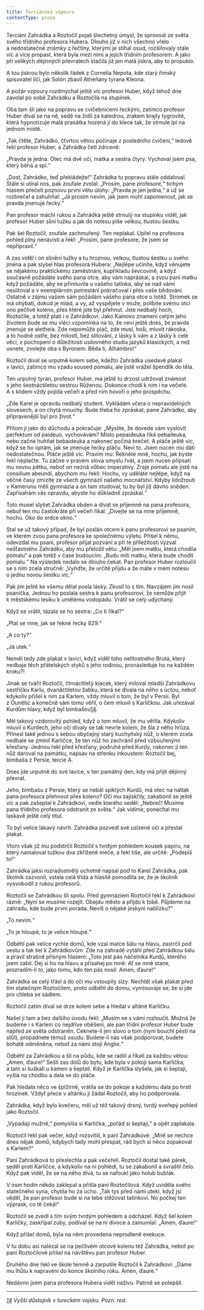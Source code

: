 ```yaml
---
title: Terciánská vzpoura
contentType: prose
---
```


Terciáni Zahrádka a Roztočil pojali šlechetný úmysl, že sprovodí ze světa svého třídního profesora Hubera. Dlouho již v nich všechno vřelo a nedostatečné známky z řečtiny, kterými je stíhal osud, rozšiřovaly stále víc a více propast, která byla mezi nimi a jejich třídním profesorem. A jako při velikých dějinných převratech stačila již jen malá jiskra, aby to propuklo.

A tou jiskrou bylo několik řádek z Cornelia Nepota, kde starý římský spisovatel líčí, jak Solón zbavil Athéňany tyrana Kleona.

A požár vzpoury rozdmýchal ještě víc profesor Huber, když téhož dne zavolal po sobě Zahrádku a Roztočila na stupínek.

Oba tam šli jako na popravu se cvičebnicemi řeckými, zatímco profesor Huber díval se na ně, sedě na židli za katedrou, zrakem krajty tygrovité, která hypnotizuje malá prasátka hozená jí do klece tak, že strnule lpí na jednom místě.

„Tak čtěte, Zahrádko, čtvrtou větou počínaje z posledního cvičení,“ ledově řekl profesor Huber, a Zahrádka četl zdrceně:

„Pravda je jedna. Otec má dvě oči, matka a sestra čtyry. Vychoval jsem psa, který běhá a spí.“

„Dost, Zahrádko, teď překládejte!“ Zahrádka tu popravu stále oddaloval. Stále si utíral nos, pak zoufale zvolal: „Prosím, pane profesore,“ tichým hlasem přečetl poznovu první větu úlohy: „Pravda je jen jedna,“ a už se rozbrečel a zahuhňal: „Já prosím nevím, jak jsem mohl zapomenout, jak se pravda jmenuje řecky.“

Pan profesor máchl rukou a Zahrádka ještě strnulý na stupínku viděl, jak profesor Huber sliní tužku a jak do notesu píše velkou, tlustou šestku.

Pak šel Roztočil, zoufale zachmuřený. Ten neplakal. Upřel na profesora pohled plný nenávisti a řekl: „Prosím, pane profesore, že jsem se nepřipravil.“

A zas viděl i on slinění tužky a tu hroznou, velkou, tlustou šestku u svého jména a pak slyšel hlas profesora Hubera: „Nejlépe učiníte, když věnujete se nějakému praktickému zaměstnání, kupříkladu ševcovině, a když současně požádáte svého pana otce, aby vám napráskal, a svou paní matku když požádáte, aby se přimluvila u vašeho tatínka, aby se nad vámi neslitoval a v exemplárním potrestání pokračoval i přes vaše bědování. Ostatně v zájmu vašem sám požádám vašeho pana otce o totéž. Stromek se má ohýbati, dokud je mlád, a vy, až vyspějete v muže, políbíte svému otci ono pečlivé koleno, přes které jste byl přehnut. Jste nedbalý hoch, Roztočile, a totéž platí i o Zahrádkovi. Jako Kainovo znamení celým jeho životem bude se mu vléci vzpomínka na to, že neví ještě dnes, že pravda jmenuje se aletheia. Zde nepomůže pláč, zde musí, hoši, mluvit rákoska, a to hodně ostře, bez milosti, bez slitování, z lásky k vám a z lásky k celé věci, z pochopení o důležitosti usilovného studia jazyků klasických, a než usnete, zvolejte oba s Byronem: Běda ti, Alhambro!“

Roztočil díval se urputně kolem sebe, kdežto Zahrádka usedavě plakal v lavici, zatímco mu vzadu soused pomalu, ale jistě vrážel špendlík do těla.

Ten urputný tyran, profesor Huber, má ještě tu drzost udržovat známost s jeho šestnáctiletou sestrou Růženou. Dokonce chodí k nim i na večeře. A s klidem vždy pojídá večeři a před ním hovoří o jeho prospěchu.

„Zde Karel je opravdu nedbalý student. Vykládám včera o nepravidelných slovesech, a on chytá mouchy. Bude třeba ho zpráskat, pane Zahrádko, aby připravenější byl pro život.“

Přitom jí jako do důchodu a pokračuje: „Myslíte, že dovede vám vyslovit perfektum od paideuo, vychovávám? Místo pepaideuka říká pebaiteuka, nebo začne huhňat bebaideuka a nakonec počíná brečet. A pláče ještě víc, když se ho optám, jak se jmenuje řecky pláču. Neví to. Jsem nucen mu dáti nedostatečnou. Pláče ještě víc. Pravím mu: Řekněte mně, hochu, jak byste řekl neplačte. Tu začne v pravém slova smyslu řvát, a jsem nucen připsati mu novou pětku, neboť on nezná vůbec imperativy. Zraje pomalu ale jistě na consilium abeun­di, abychom mu řekli: Hochu, vy uděláte nejlépe, když na věčné časy zmizíte ze všech gymnázií našeho mocnářství. Kdyby lidožrouti v Kamerunu měli gymnázia a on tam studoval, tu by byl již dávno sněden. Zapřísahám vás opravdu, abyste ho důkladně zpráskal.“

Toto musel slyšet Zahrádka obden a dívat se příjemně na pana profesora, neboť ten mu častokráte při večeři říkal: „Dívejte se na mne příjemně, hochu. Oko do srdce okno.“

Stal se už takový případ, že byl poslán otcem k panu profesorovi se psaním, ve kterém zvou pana profesora ke společnému výletu. Přišel k němu, odevzdal mu psaní, profesor přijal pozvání a při té příležitosti vyzval nešťastného Zahrádku, aby mu přeložil větu: „Měl jsem matku, která chodila pomalu“ a pak totéž v čase budoucím: „Budu míti matku, která bude chodit pomalu.“ Na výsledek nedalo se dlouho čekat. Pan profesor Huber rozloučil se s ním zcela stručně: „Vyřiďte, že určitě přijdu a že máte v mém notesu o jednu novou šestku víc.“

Pak jim ještě ke všemu dělal posla lásky. Zkusil to s tím. Navzájem jim nosil psaníčka. Jednou ho poslala sestra k panu profesorovi, že nemůže přijít k městskému lesíku k umělému vodopádu. Vrátil se celý udýchaný.

Když se vrátil, tázala se ho sestra: „Co ti říkal?“

„Ptal se mne, jak se řekne řecky 829.“

„A co ty?“

„Já utek.“

Neměl tedy zde plakat v lavici, když viděl toho nelítostného Bruta, který nedbaje těch přátelských styků s jeho rodinou, pronásleduje ho na každém kroku?!

Jinak se tvářil Roztočil, čtrnáctiletý klacek, který miloval mladší Zahrádkovu sestřičku Karlu, dvanáctiletou žabku, která se dívala na něho s úctou, neboť kdykoliv přišel k nim za Karlem, vždy mluvil o tom, že byl v Persii. Byl z Ounětic a konečně sám tomu věřil, o čem mluvil s Karličkou. Jak uřezával Kurdům hlavy, když byl bimbašou[14](./resources/undefined).

Měl takový vzdorovitý pohled, když o tom mluvil, že mu věřila. Kdykoliv mluvil o Kurdech, jeho oči dívaly se tak nevrle kolem, že šla z něho hrůza. Přinesl také jednou s sebou obyčejný starý kuchyňský nůž, o kterém zcela nedbale se zmínil Karličce, že ten nůž ho zachránil před vzbouřenými křesťany. Jednou řekl před křesťany, podruhé před Kurdy, nakonec jí ten nůž daroval na památku, napsav na střenku inkoustem: Roztočil bej, bimbaša z Persie, tercie A.

Dnes jde urputně do své lavice, v ten památný den, kdy má přijít dějinný převrat.

Jeho, bimbašu z Persie, který se nebál spiklých Kurdů, má otec na nátlak pana profesora přehnout přes koleno? Oči mu zajiskřily, zakabonil se ještě víc a pak zašeptal k Zahrádkovi, vedle kterého seděl: „Nebreč! Musíme pana třídního profesora odstranit ze světa.“ Jak vidíme, ponechal mu laskavě ještě celý titul.

To byl velice lákavý návrh. Zahrádka pozvedl své uslzené oči a přestal plakat.

Vtom však již mu podstrčil Roztočil s tvrdým pohledem kousek papíru, na který namaloval tužkou dva zkřížené meče, a řekl tiše, ale určitě: „Podepiš to!“

Zahrádka jaksi rozradostnělý ochotně napsal pod to Karel Za­hrádka, pak školník zazvonil, vstala celá třída a hlasitě pomodlila se, že je školník vysvobodil z rukou profesorů.

Roztočil se Zahrádkou šli spolu. Před gymnáziem Roztočil řekl k Zahrádkovi rázně: „Nyní se musíme rozejít. Obejdu město a přijdu k tobě. Půjdeme na zahradu, kde bude první porada. Nevíš o nějaké jeskyni nablízku?“

„To nevím.“

„To je hloupé, to je velice hloupé.“

Odběhl pak velice rychle domů, kde vzal matce šálu na hlavu, zastrčil pod vestu a tak šel k Zahrádkovům. Zde na zahradě vytáhl před Zahrádkou šálu a pravil strašně přísným hlasem: „Toto jest pás náčelníka Kurdů, kterého jsem zabil. Dej si ho na hlavu a přísahej po mně: Ať se mně stane, prozradím-li to, jako tomu, kdo ten pás nosil. Amen, ďaure!“

Zahrádka se celý třásl a do očí mu vstoupily slzy. Nechtěl však plakat před tím statečným Roztočilem, proto odběhl do domu, vymlouvaje se, že si jde pro chleba se sádlem.

Roztočil zatím díval se drze kolem sebe a hledal v altáně Karličku.

Našel ji tam a bez dalšího úvodu řekl: „Musím se s vámi rozloučit. Možná že budeme i s Karlem co nejdříve oběšeni, ale pan třídní profesor Huber bude napřed ze světa odstraněn. Ceknete-li jen slovo o tom (nyní bouchl pěstí na stůl), propadnete témuž osudu. Budete-li nás však podporovat, budete bohatě odměněna, neboť za námi stojí Anglie.“

Odběhl za Zahrádkou a šli na půdu, kde se radili a říkali za každou větou: „Amen, ďaure!“ Sešli zas dolů do bytu, kde byla v pokoji sama Karlička, a tam si šuškali u kamen a šeptali. Když je Karlička slyšela, jak si šeptají, vyšla na chodbu a dala se do pláče.

Pak hledala něco ve špižírně, vrátila se do pokoje a každému dala po hrsti hrozinek. Vždyť přece v altánku ji žádal Roztočil, aby ho podporovala.

Zahrádka, když bylo kvečeru, měl už též takový drsný, tvrdý sveřepý pohled jako Roztočil.

„Vypadají mužně,“ pomyslila si Karlička, „pořád si šeptají,“ a opět zaplakala.

Roztočil řekl pak večer, když rozsvítili, k paní Zahrádkové: „Mně se nechce dnes nějak domů, kdybych tady mohl přespat, rád bych si něco zopakoval s Karlem?“

Paní Zahrádková to přeslechla a pak večeřeli. Roztočil dostal také párek, seděl proti Karličce, a kdykoliv na ni pohlédl, tu se zakabonil a svraštil čelo. Když pak viděl, že se na něho dívá, tu se nafoukl jako holub bublák.

V osm hodin někdo zaklepal a přišla paní Roztočilová. Když uviděla svého statečného syna, chytila ho za ucho. „Tak tys před námi utekl, když jsi věděl, že pan profesor bude si na tebe stěžovat tatínkovi. No počkej ten výprask, co tě čeká!“

Roztočil se zvedl s tím svým tvrdým pohledem a odcházel. Když šel kolem Karličky, zaskřípal zuby, podíval se na ni divoce a zamumlal: „Amen, ďaure!“

Když přišel domů, byla na něm provedena neprodleně exekuce.

V tu dobu asi nalézal se na pečlivém otcově kolenu též Zahrádka, neboť po paní Roztočilové přišel na návštěvu pan profesor Huber.

Druhého dne řekl ve škole temně a zarputile Roztočil k Zahrádkovi: „Dáme mu lhůtu k napravení do konce školního roku. Amen, ďaure.“

Nedávno jsem pana profesora Hubera viděl naživu. Patrně se polepšil.

* * *

_[14](./resources/undefined) Vyšší důstojník v tureckém vojsku. Pozn. red._
